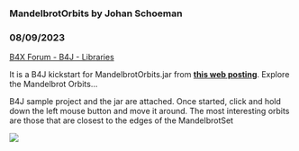 ### MandelbrotOrbits by Johan Schoeman
### 08/09/2023
[B4X Forum - B4J - Libraries](https://www.b4x.com/android/forum/threads/149506/)

It is a B4J kickstart for MandelbrotOrbits.jar from [**this web posting**](https://math.hws.edu/xJava/MBold/index.html). Explore the Mandelbrot Orbits…  
  
B4J sample project and the jar are attached. Once started, click and hold down the left mouse button and move it around. The most interesting orbits are those that are closest to the edges of the MandelbrotSet  
  
![](https://www.b4x.com/android/forum/attachments/144628)
